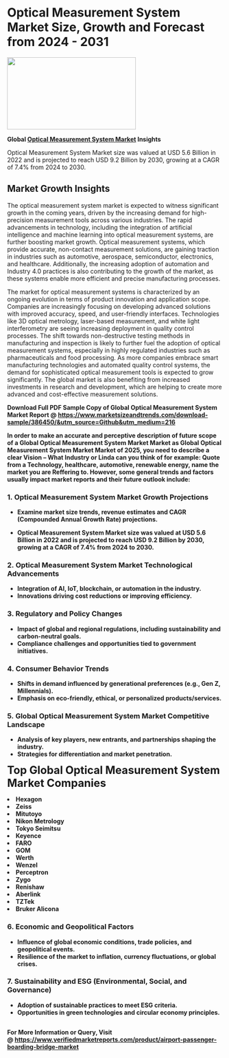 <H1>Optical Measurement System Market Size, Growth and Forecast from 2024 - 2031</H1><img class="aligncenter size-medium wp-image-584254" src="https://thirdeyenews.in/wp-content/uploads/2024/09/Global-Market-Research-300x168.jpeg" alt="" width="300" height="168" /><p><strong>Global&nbsp;<a href="https://www.marketsizeandtrends.com/download-sample/386450/&amp;utm_source=Github&utm_medium=216">Optical Measurement System Market</a> Insights</strong></p><p>Optical Measurement System Market size was valued at USD 5.6 Billion in 2022 and is projected to reach USD 9.2 Billion by 2030, growing at a CAGR of 7.4% from 2024 to 2030.</p><p><h2>Market Growth Insights</h2> <p>The optical measurement system market is expected to witness significant growth in the coming years, driven by the increasing demand for high-precision measurement tools across various industries. The rapid advancements in technology, including the integration of artificial intelligence and machine learning into optical measurement systems, are further boosting market growth. Optical measurement systems, which provide accurate, non-contact measurement solutions, are gaining traction in industries such as automotive, aerospace, semiconductor, electronics, and healthcare. Additionally, the increasing adoption of automation and Industry 4.0 practices is also contributing to the growth of the market, as these systems enable more efficient and precise manufacturing processes.</p> <p><strong></strong></p> <p>The market for optical measurement systems is characterized by an ongoing evolution in terms of product innovation and application scope. Companies are increasingly focusing on developing advanced solutions with improved accuracy, speed, and user-friendly interfaces. Technologies like 3D optical metrology, laser-based measurement, and white light interferometry are seeing increasing deployment in quality control processes. The shift towards non-destructive testing methods in manufacturing and inspection is likely to further fuel the adoption of optical measurement systems, especially in highly regulated industries such as pharmaceuticals and food processing. As more companies embrace smart manufacturing technologies and automated quality control systems, the demand for sophisticated optical measurement tools is expected to grow significantly. The global market is also benefiting from increased investments in research and development, which are helping to create more advanced and cost-effective measurement solutions.</p> <p><strong></p><p><span class=""><strong>Download Full PDF Sample Copy of Global Optical Measurement System Market Report</strong> @ <a href="https://www.marketsizeandtrends.com/download-sample/386450/&amp;utm_source=Github&utm_medium=216" target="_blank">https://www.marketsizeandtrends.com/download-sample/386450/&amp;utm_source=Github&utm_medium=216</a></span></p><p>In order to make an accurate and perceptive description of future scope of a Global&nbsp;Optical Measurement System Market Market as Global&nbsp;Optical Measurement System Market Market of 2025, you need to describe a clear Vision &ndash; What Industry or Linda can you think of for example: Quote from a Technology, healthcare, automotive, renewable energy, name the market you are Reffering to. However, some general trends and factors usually impact market reports and their future outlook include:</p><h3>1.&nbsp;<strong>Optical Measurement System Market Growth Projections</strong></h3><ul><li>Examine market size trends, revenue estimates and CAGR (Compounded Annual Growth Rate) projections.</li><li><p>Optical Measurement System Market size was valued at USD 5.6 Billion in 2022 and is projected to reach USD 9.2 Billion by 2030, growing at a CAGR of 7.4% from 2024 to 2030.</p></li></ul><h3>2.&nbsp;<strong>Optical Measurement System Market Technological Advancements</strong></h3><ul><li>Integration of AI, IoT, blockchain, or automation in the industry.</li><li>Innovations driving cost reductions or improving efficiency.</li></ul><h3>3.&nbsp;<strong>Regulatory and Policy Changes</strong></h3><ul><li>Impact of global and regional regulations, including sustainability and carbon-neutral goals.</li><li>Compliance challenges and opportunities tied to government initiatives.</li></ul><h3>4.&nbsp;<strong>Consumer Behavior Trends</strong></h3><ul><li>Shifts in demand influenced by generational preferences (e.g., Gen Z, Millennials).</li><li>Emphasis on eco-friendly, ethical, or personalized products/services.</li></ul><h3>5.&nbsp;<strong>Global Optical Measurement System Market Competitive Landscape</strong></h3><ul><li>Analysis of key players, new entrants, and partnerships shaping the industry.</li><li>Strategies for differentiation and market penetration.</li></ul><p data-pm-slice="1 1 []"><span style="color: inherit; font-family: inherit; font-size: 25px;">Top Global Optical Measurement System Market Companies</span></p><div class="" data-test-id=""><p><li>Hexagon</li><li> Zeiss</li><li> Mitutoyo</li><li> Nikon Metrology</li><li> Tokyo Seimitsu</li><li> Keyence</li><li> FARO</li><li> GOM</li><li> Werth</li><li> Wenzel</li><li> Perceptron</li><li> Zygo</li><li> Renishaw</li><li> Aberlink</li><li> TZTek</li><li> Bruker Alicona</li></p></div><h3>6.&nbsp;<strong>Economic and Geopolitical Factors</strong></h3><ul><li>Influence of global economic conditions, trade policies, and geopolitical events.</li><li>Resilience of the market to inflation, currency fluctuations, or global crises.</li></ul><h3>7.&nbsp;<strong>Sustainability and ESG (Environmental, Social, and Governance)</strong></h3><ul><li>Adoption of sustainable practices to meet ESG criteria.</li><li>Opportunities in green technologies and circular economy principles.</li></ul><h2><strong style="font-size: 14px;">For More Information or Query, Visit @&nbsp;</strong><a style="background-color: #ffffff; font-size: 14px;" href="https://www.marketsizeandtrends.com/report/optical-measurement-system-market/" target="_blank">https://www.verifiedmarketreports.com/product/airport-passenger-boarding-bridge-market</a></h2>
